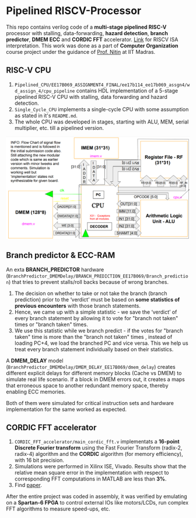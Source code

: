 # Pipelined RISCV-Processor
 This repo contains verilog code of a **multi-stage pipelined RISC-V** processor with stalling, data-forwarding, **hazard detection**, **branch predictor**, **DMEM ECC** and **CORDIC FFT** accelerator. [Link](https://riscv.org/wp-content/uploads/2017/05/riscv-spec-v2.2.pdf) for RISCV ISA interpretation. This work was done as a part of **Computer Organization** course project under the guidance of [Prof. Nitin](https://chandrachoodan.gitlab.io/) at IIT Madras. 

## RISC-V CPU
1. `Pipelined_CPU/EE17B069_ASSIGNMENT4_FINAL/ee17b114_ee17b069_assgn4/wd_assign_4/cpu_pipeline` contains HDL implementation of a 5-stage pipelined RISC-V CPU with stalling, data forwarding and hazard detection. 
2. `Single_Cycle_CPU` implements a single-cycle CPU with some assumption as stated in it's `README.md`. 
3. The whole CPU was developed in stages, starting with ALU, MEM, serial multiplier, etc. till a pipelined version.

![Block diagram](./Single_Cycle_CPU/riscv-processor-flowchart.PNG)

## Branch predictor & ECC-RAM

An exta **BRANCH_PREDICTOR** hardware (`BranchPredictor_DMEMDelay/BRANCH_PREDICTION_EE17B069/Branch_prediction`) that tries to prevent stalls/roll backs because of wrong branches. 
1. The decision on whether to take or not take the branch (branch prediction) prior to the ‘verdict’ must be based on **some statistics of previous encounters** with those branch statements. 
2. Hence, we came up with a simple statistic - we save the ‘verdict’ of every branch statement by allowing it to vote for "branch not taken" times or "branch taken" times. 
3. We use this statistic while we branch predict - if the votes for "branch taken" time is more than the "branch not taken" times , instead of loading PC+4, we load the branched PC and vice versa. This we help us treat every branch statement individually based on their statistics.

A **DMEM_DELAY** model (`BranchPredictor_DMEMDelay/DMEM_DELAY_EE17B069/dmem_delay`) creates different explicit delays for different memory blocks (Cache vs DMEM) to simulate real life scenario. If a block in DMEM errors out, it creates a maps that erroneous space to another redundant memory space, thereby enabling ECC memories.

Both of them were simulated for critical instruction sets and hardware implementation for the same worked as expected.

## CORDIC FFT accelerator
1. `CORDIC_FFT_accelerator/main_cordic_fft.v` implementats a **16-point Discrete Fourier transform** using the Fast Fourier Transform (radix-2, radix-4) algorithm and
the **CORDIC** algorithm (for memory efficiency), with 16 bit precision. 
2. Simulations were performed in Xilinx ISE, Vivado. Results show that the relative mean square error in the implementation with respect to corresponding FFT computations in MATLAB are less than **3%**. 
3. Find [paper](./CORDIC_FFT_accelerator/cordic_fft_info.pdf).

After the entire project was coded in assembly, it was verified by emulating on a **Spartan-6 FPGA** to control external IOs like motors/LCDs, run complex FFT algorithms to measure speed-ups, etc.
